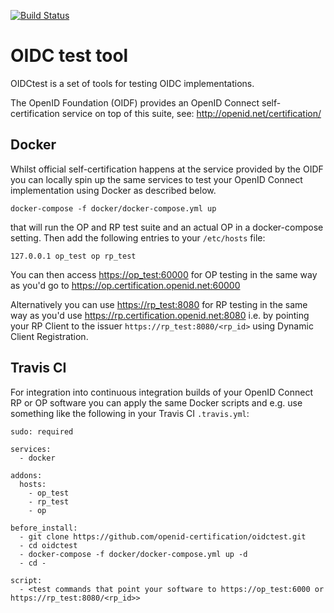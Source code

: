 [![Build Status](https://travis-ci.org/openid-certification/oidctest.svg?branch=master)](https://travis-ci.org/openid-certification/oidctest)

OIDC test tool
==============

OIDCtest is a set of tools for testing OIDC implementations.

The OpenID Foundation (OIDF) provides an OpenID Connect self-certification service on top of this
suite, see: http://openid.net/certification/

Docker
------
Whilst official self-certification happens at the service provided by the OIDF you can locally
spin up the same services to test your OpenID Connect implementation using Docker as described below.
````
docker-compose -f docker/docker-compose.yml up
````
that will run the OP and RP test suite and an actual OP in a docker-compose setting.
Then add the following entries to your `/etc/hosts` file:
````
127.0.0.1 op_test op rp_test
````
You can then access [https://op_test:60000](https://op_test:60000) for OP testing in the same way as you'd go to https://op.certification.openid.net:60000 

Alternatively you can use [https://rp_test:8080](https://rp_test:8080) for RP testing in the same way as you'd use https://rp.certification.openid.net:8080
i.e. by pointing your RP Client to the issuer `https://rp_test:8080/<rp_id>` using Dynamic Client Registration.

Travis CI
---------
For integration into continuous integration builds of your OpenID Connect RP or OP software you can apply the same
Docker scripts and e.g. use something like the following in  your Travis CI `.travis.yml`:
````
sudo: required
  
services:
  - docker

addons:
  hosts:
    - op_test
    - rp_test
    - op

before_install:
  - git clone https://github.com/openid-certification/oidctest.git
  - cd oidctest
  - docker-compose -f docker/docker-compose.yml up -d
  - cd -

script:
  - <test commands that point your software to https://op_test:6000 or https://rp_test:8080/<rp_id>>
````
